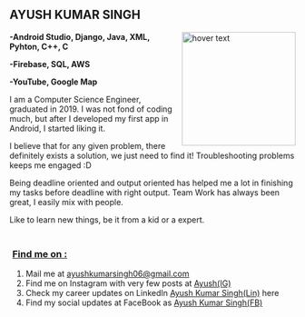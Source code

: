 <h2 align="left" class="heading2" >
    AYUSH KUMAR SINGH
</h2>
<img align="right" src="https://img.freepik.com/free-vector/portrait-programmer-working-with-pc_23-2148217001.jpg?size=338&ext=jpg" width="200" height="200" title="hover        text">
<p align="left" class="paragraph">
    <b>-Android Studio, Django, Java, XML, Pyhton, C++, C </b>
</p>
<p align="left" class="paragraph">
    <b>-Firebase, SQL, AWS</b>
</p>
<p align="left" class="paragraph">
    <b>-YouTube, Google Map</b>
</p>

<div style="padding:5px margin-top:100">
    <p>I am a Computer Science Engineer, graduated in 2019. I was not fond of coding much, but after I developed my first app in Android, I started liking it.</p>
    <p>I believe that for any given problem, there definitely exists a solution, we just need to find it! Troubleshooting problems keeps me engaged :D</p>
    <p>Being deadline oriented and output oriented has helped me a lot in finishing my tasks before deadline with right output. Team Work has always been great, I easily mix with people.</p>
    <p>Like to learn new things, be it from a kid or a expert.</p>
</div>

<div style="padding:5px">
    <h3 class="heading3">
        <u>Find me on :</u> 
    </h3>
    <p>
        <ol>
            <li>Mail me at <a href="https://mail.google.com/mail/?view=cm&fs=1&tf=1&to=ayushkumarsingh06@gmail.com" target="_blank" rel="noopener noreferrer">ayushkumarsingh06@gmail.com</a></li>
            <li>Find me on Instagram with very few posts at <a href="https://www.instagram.com/ayushkumar.singh.7967/" target="_blank">Ayush(IG)</a></li>
            <li>Check my career updates on LinkedIn <a href="https://www.linkedin.com/in/ayushkumarsingh06" target="_blank">Ayush Kumar Singh(Lin)</a> here</li>
            <li>Find my social updates at FaceBook as <a href="https://www.facebook.com/ayushkumar.singh.7967" target="_blank">Ayush Kumar Singh(FB)</a></li>
        </ol>
    </p>
</div>
